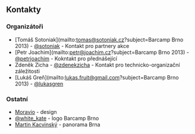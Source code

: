 Kontakty
--------
### Organizátoři
 - [Tomáš Sotoniak](mailto:tomas@sotoniak.cz?subject=Barcamp Brno 2013) - [@sotoniak](http://twitter.com/sotoniak) - Kontakt pro partnery akce
 - [Petr Joachim](mailto:petr@joachim.cz?subject=Barcamp Brno 2013) - [@petrjoachim](http://twitter.com/petrjoachim) - Kokntakt pro přednášející
 - Zdeněk Zicha - [@zdenekzicha](http://twitter.com/zdenekzicha) - Kontakt pro technicko-organizační záležitosti
 - [Lukáš Greň](mailto:lukas.fruit@gmail.com?subject=Barcamp Brno 2013) - [@lukasgren](http://twitter.com/lukasgren)

### Ostatní
 - [Moravio](http://www.moravio.com/) - design
 - [@white_kate](http://www.twitter.com/white_kate) - logo Barcamp Brno
 - [Martin Kacvinský](http://kaco.sk) - panorama Brna
